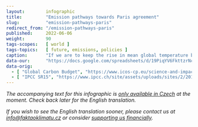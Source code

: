 ```yaml
---
layout:        infographic
title:         "Emission pathways towards Paris agreement"
slug:          "emission-pathways-paris"
redirect_from: "/emission-pathways-paris"
published:     2022-06-06
weight:        90
tags-scopes:   [ world ]
tags-topics:   [ future, emissions, policies ]
caption:       "If we are to keep the rise in mean global temperature below levels that will not cause a large-scale destruction of the environment, we must substantially reduce our greenhouse gas emissions. The pathways aiming to limit the increase of global temperature below 1.5°C (above pre-industrial levels) expect human emissions of CO2 to be cut in half by 2030 and net zero to be achieved by 2050. Staying below 2°C would require these emissions to be reduced by 25% by 2030 and net zero to be reached around 2070."
data-our:      "https://docs.google.com/spreadsheets/d/19PiqYV6FkttzrNcjkbTQmphzxgydtTc1MB6nDZpybj0/edit?usp=sharing"
data-orig:
  - [ "Global Carbon Budget", "https://www.icos-cp.eu/science-and-impact/global-carbon-budget/2020" ]
  - [ "IPCC SR15", "https://www.ipcc.ch/site/assets/uploads/sites/2/2019/06/SR15_Full_Report_Low_Res.pdf#page=107" ]
---
```


_The accompanying text for this infographic is [only available in Czech](https://faktaoklimatu.cz/infografiky/emisni-scenare-pariz) at the moment. Check back later for the English translation._

_If you wish to see the English translation sooner, please contact us at [info@faktaoklimatu.cz](mailto:info@faktaoklimatu.cz) or consider [supporting us financially](https://www.darujme.cz/projekt/1203742)._
